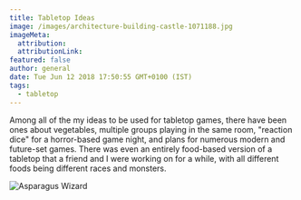 ```yaml
---
title: Tabletop Ideas
image: /images/architecture-building-castle-1071188.jpg
imageMeta:
  attribution:
  attributionLink:
featured: false
author: general
date: Tue Jun 12 2018 17:50:55 GMT+0100 (IST)
tags:
  - tabletop
---
```




Among all of the my ideas to be used for tabletop games, there have been ones about vegetables, multiple groups playing in the same room, "reaction dice" for a horror-based game night, and plans for numerous modern and future-set games. There was even an entirely food-based version of a tabletop that a friend and I were working on for a while, with all different foods being different races and monsters.

<img src="/images/received_2021457118080946.png" alt="Asparagus Wizard">
